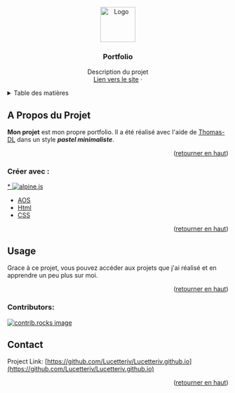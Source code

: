 <!-- PROJECT LOGO -->
<br />
<div align="center">
  <a href="https://github.com/Lucetteriv/Lucetteriv.github.io">
    <img src="https://www.google.com/imgres?q=portfolio&imgurl=https%3A%2F%2Fwww.library.yorku.ca%2Fds%2Fwp-content%2Fuploads%2F2021%2F07%2Fdigitalportfolio.png&imgrefurl=https%3A%2F%2Fwww.library.yorku.ca%2Fds%2Fhome%2Fmedia-creation-lab%2Fdigital-portfolios%2F&docid=CCpaU9A3eGT7KM&tbnid=n0Cg4OyJMnvgUM&vet=12ahUKEwiy77-tt-uNAxUpUqQEHSu4IP4QM3oECHEQAA..i&w=361&h=360&hcb=2&ved=2ahUKEwiy77-tt-uNAxUpUqQEHSu4IP4QM3oECHEQAA" alt="Logo" width="80" height="80">
  </a>

<h3 align="center">Portfolio</h3>

  <p align="center">
    Description du projet
    <br />
    <a href="https://github.com/Lucetteriv/Lucetteriv.github.io">Lien vers le site</a>
    &middot;
  </p>
</div>



<!-- TABLE OF CONTENTS -->
<details>
  <summary>Table des matières</summary>
  <ol>
    <li>
      <a href="#about-the-project">A Propos du projet</a>
      <ul>
        <li><a href="#built-with">Créer avec</a></li>
      </ul>
    </li>
    <li><a href="#contributing">Contributing</a></li>
    <li><a href="#contact">Contact</a></li>
  </ol>
</details>



<!-- ABOUT THE PROJECT -->
## A Propos du Projet

**Mon projet** est mon propre portfolio. Il a été réalisé avec l'aide de [Thomas-DL](github.com/Thomas-DL) dans un style ***pastel minimaliste***.

<p align="right">(<a href="#readme-top">retourner en haut</a>)</p>



### Créer avec :

<a href="https://alpinejs.dev" width="80" height="80">
  * <img src="https://github.com/user-attachments/assets/178531af-afae-4f90-9f04-978646ba6cf8
" alt="alpine.js" />
</a>

* [AOS](https://www.google.com/url?sa=i&url=https%3A%2F%2Fwww.drupal.org%2Fproject%2Fanimate_on_scroll&psig=AOvVaw1hSgO-qZPatBWAPXBG6HqV&ust=1749802707627000&source=images&cd=vfe&opi=89978449&ved=0CBIQjRxqFwoTCPCVqZm5640DFQAAAAAdAAAAABAJ)
* [Html](https://www.google.com/url?sa=i&url=https%3A%2F%2Fwww.pngegg.com%2Fen%2Fsearch%3Fq%3Dhtml&psig=AOvVaw3T2b7aOdWb3aZWmE2ilRZE&ust=1749802762056000&source=images&cd=vfe&opi=89978449&ved=0CBIQjRxqFwoTCJj88bW5640DFQAAAAAdAAAAABAE)
* [CSS](https://www.google.com/url?sa=i&url=https%3A%2F%2Fwww.cleanpng.com%2Ffree%2Fcss-logo.html&psig=AOvVaw11-NlcaptWUK2c9YLW5YML&ust=1749802793386000&source=images&cd=vfe&opi=89978449&ved=0CBIQjRxqFwoTCNjikcO5640DFQAAAAAdAAAAABAS)



<p align="right">(<a href="#readme-top">retourner en haut</a>)</p>



<!-- USAGE EXAMPLES -->
## Usage

Grace à ce projet, vous pouvez accéder aux projets que j'ai réalisé et en apprendre un peu plus sur moi.

<p align="right">(<a href="#readme-top">retourner en haut</a>)</p>



<!-- CONTRIBUTING -->
### Contributors:

<a href="https://github.com/Thomas-DL" width="80" height="80">
  <img src="https://avatars.githubusercontent.com/u/142441996?v=4" alt="contrib.rocks image" />
</a>


<!-- CONTACT -->
## Contact

Project Link: [https://github.com/Lucetteriv/Lucetteriv.github.io](https://github.com/Lucetteriv/Lucetteriv.github.io)

<p align="right">(<a href="#readme-top">retourner en haut</a>)</p>


<!-- MARKDOWN LINKS & IMAGES -->
<!-- https://www.markdownguide.org/basic-syntax/#reference-style-links -->
[contributors-shield]: https://img.shields.io/github/contributors/github_username/repo_name.svg?style=for-the-badge
[contributors-url]: https://github.com/github_username/repo_name/graphs/contributors
[forks-shield]: https://img.shields.io/github/forks/github_username/repo_name.svg?style=for-the-badge
[forks-url]: https://github.com/github_username/repo_name/network/members
[stars-shield]: https://img.shields.io/github/stars/github_username/repo_name.svg?style=for-the-badge
[stars-url]: https://github.com/github_username/repo_name/stargazers
[issues-shield]: https://img.shields.io/github/issues/github_username/repo_name.svg?style=for-the-badge
[issues-url]: https://github.com/github_username/repo_name/issues
[license-shield]: https://img.shields.io/github/license/github_username/repo_name.svg?style=for-the-badge
[license-url]: https://github.com/github_username/repo_name/blob/master/LICENSE.txt
[linkedin-shield]: https://img.shields.io/badge/-LinkedIn-black.svg?style=for-the-badge&logo=linkedin&colorB=555
[linkedin-url]: https://linkedin.com/in/linkedin_username
[product-screenshot]: images/screenshot.png
[Next.js]: https://img.shields.io/badge/next.js-000000?style=for-the-badge&logo=nextdotjs&logoColor=white
[Next-url]: https://nextjs.org/
[React.js]: https://img.shields.io/badge/React-20232A?style=for-the-badge&logo=react&logoColor=61DAFB
[React-url]: https://reactjs.org/
[Vue.js]: https://img.shields.io/badge/Vue.js-35495E?style=for-the-badge&logo=vuedotjs&logoColor=4FC08D
[Vue-url]: https://vuejs.org/
[Angular.io]: https://img.shields.io/badge/Angular-DD0031?style=for-the-badge&logo=angular&logoColor=white
[Angular-url]: https://angular.io/
[Svelte.dev]: https://img.shields.io/badge/Svelte-4A4A55?style=for-the-badge&logo=svelte&logoColor=FF3E00
[Svelte-url]: https://svelte.dev/
[Laravel.com]: https://img.shields.io/badge/Laravel-FF2D20?style=for-the-badge&logo=laravel&logoColor=white
[Laravel-url]: https://laravel.com
[Bootstrap.com]: https://img.shields.io/badge/Bootstrap-563D7C?style=for-the-badge&logo=bootstrap&logoColor=white
[Bootstrap-url]: https://getbootstrap.com
[JQuery.com]: https://img.shields.io/badge/jQuery-0769AD?style=for-the-badge&logo=jquery&logoColor=white
[JQuery-url]: https://jquery.com 


